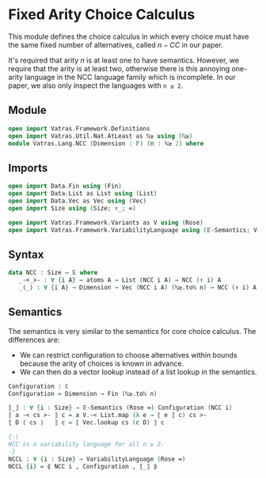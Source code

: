 # Fixed Arity Choice Calculus

This module defines the choice calculus in which every choice must have the same
fixed number of alternatives, called $n-CC$ in our paper.

It's required that arity $n$ is at least one to have semantics. However, we require
that the arity is at least two, otherwise there is this annoying one-arity
language in the NCC language family which is incomplete.
In our paper, we also only inspect the languages with `n ≥ 2`.

## Module

```agda
open import Vatras.Framework.Definitions
open import Vatras.Util.Nat.AtLeast as ℕ≥ using (ℕ≥)
module Vatras.Lang.NCC (Dimension : 𝔽) (n : ℕ≥ 2) where
```

## Imports

```agda
open import Data.Fin using (Fin)
open import Data.List as List using (List)
open import Data.Vec as Vec using (Vec)
open import Size using (Size; ↑_; ∞)

open import Vatras.Framework.Variants as V using (Rose)
open import Vatras.Framework.VariabilityLanguage using (𝔼-Semantics; VariabilityLanguage; ⟪_,_,_⟫)
```

## Syntax

```agda
data NCC : Size → 𝔼 where
   _-<_>- : ∀ {i A} → atoms A → List (NCC i A) → NCC (↑ i) A
   _⟨_⟩ : ∀ {i A} → Dimension → Vec (NCC i A) (ℕ≥.toℕ n) → NCC (↑ i) A
```

## Semantics

The semantics is very similar to the semantics for core choice calculus.
The differences are:

- We can restrict configuration to choose alternatives within bounds because the arity of choices is known in advance.
- We can then do a vector lookup instead of a list lookup in the semantics.

```agda
Configuration : ℂ
Configuration = Dimension → Fin (ℕ≥.toℕ n)

⟦_⟧ : ∀ {i : Size} → 𝔼-Semantics (Rose ∞) Configuration (NCC i)
⟦ a -< cs >- ⟧ c = a V.-< List.map (λ e → ⟦ e ⟧ c) cs >-
⟦ D ⟨ cs ⟩   ⟧ c = ⟦ Vec.lookup cs (c D) ⟧ c

{-|
NCC is a variability language for all n ≥ 2.
-}
NCCL : ∀ {i : Size} → VariabilityLanguage (Rose ∞)
NCCL {i} = ⟪ NCC i , Configuration , ⟦_⟧ ⟫
```
